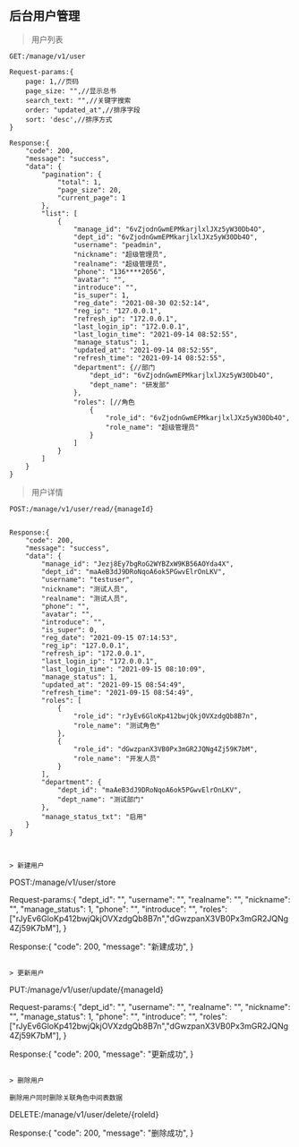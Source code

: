 ## 后台用户管理

> 用户列表

```
GET:/manage/v1/user

Request-params:{
    page: 1,//页码
    page_size: "",//显示总书
    search_text: "",//关键字搜索
    order: "updated_at",//排序字段
    sort: 'desc',//排序方式
}

Response:{
    "code": 200,
    "message": "success",
    "data": {
        "pagination": {
            "total": 1,
            "page_size": 20,
            "current_page": 1
        },
        "list": [
            {
                "manage_id": "6vZjodnGwmEPMkarjlxlJXz5yW30Db4O",
                "dept_id": "6vZjodnGwmEPMkarjlxlJXz5yW30Db4O",
                "username": "peadmin",
                "nickname": "超级管理员",
                "realname": "超级管理员",
                "phone": "136****2056",
                "avatar": "",
                "introduce": "",
                "is_super": 1,
                "reg_date": "2021-08-30 02:52:14",
                "reg_ip": "127.0.0.1",
                "refresh_ip": "172.0.0.1",
                "last_login_ip": "172.0.0.1",
                "last_login_time": "2021-09-14 08:52:55",
                "manage_status": 1,
                "updated_at": "2021-09-14 08:52:55",
                "refresh_time": "2021-09-14 08:52:55",
                "department": {//部门
                    "dept_id": "6vZjodnGwmEPMkarjlxlJXz5yW30Db4O",
                    "dept_name": "研发部"
                },
                "roles": [//角色
                    {
                        "role_id": "6vZjodnGwmEPMkarjlxlJXz5yW30Db4O",
                        "role_name": "超级管理员"
                    }
                ]
            }
        ]
    }
}
```

> 用户详情

```
POST:/manage/v1/user/read/{manageId}


Response:{
    "code": 200,
    "message": "success",
    "data": {
        "manage_id": "Jezj8Ey7bgRoG2WYBZxW9KB56AOYda4X",
        "dept_id": "maAeB3dJ9DRoNqoA6ok5PGwvElrOnLKV",
        "username": "testuser",
        "nickname": "测试人员",
        "realname": "测试人员",
        "phone": "",
        "avatar": "",
        "introduce": "",
        "is_super": 0,
        "reg_date": "2021-09-15 07:14:53",
        "reg_ip": "127.0.0.1",
        "refresh_ip": "172.0.0.1",
        "last_login_ip": "172.0.0.1",
        "last_login_time": "2021-09-15 08:10:09",
        "manage_status": 1,
        "updated_at": "2021-09-15 08:54:49",
        "refresh_time": "2021-09-15 08:54:49",
        "roles": [
            {
                "role_id": "rJyEv6GloKp412bwjQkjOVXzdgQb8B7n",
                "role_name": "测试角色"
            },
            {
                "role_id": "dGwzpanX3VB0Px3mGR2JQNg4Zj59K7bM",
                "role_name": "开发人员"
            }
        ],
        "department": {
            "dept_id": "maAeB3dJ9DRoNqoA6ok5PGwvElrOnLKV",
            "dept_name": "测试部门"
        },
        "manage_status_txt": "启用"
    }
}



> 新建用户

```
POST:/manage/v1/user/store

Request-params:{
    "dept_id": "",
    "username": "",
    "realname": "",
    "nickname": "",
    "manage_status": 1,
    "phone": "",
    "introduce": "",
    "roles": ["rJyEv6GloKp412bwjQkjOVXzdgQb8B7n","dGwzpanX3VB0Px3mGR2JQNg4Zj59K7bM"],
}

Response:{
    "code": 200,
    "message": "新建成功",
}
```

> 更新用户

```
PUT:/manage/v1/user/update/{manageId}

Request-params:{
    "dept_id": "",
    "username": "",
    "realname": "",
    "nickname": "",
    "manage_status": 1,
    "phone": "",
    "introduce": "",
    "roles": ["rJyEv6GloKp412bwjQkjOVXzdgQb8B7n","dGwzpanX3VB0Px3mGR2JQNg4Zj59K7bM"],
}

Response:{
    "code": 200,
    "message": "更新成功",
}
```

> 删除用户

删除用户同时删除关联角色中间表数据

```
DELETE:/manage/v1/user/delete/{roleId}

Response:{
    "code": 200,
    "message": "删除成功",
}
```
